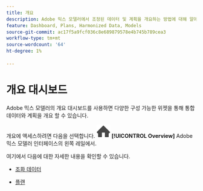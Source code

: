 ```yaml
---
title: 개요
description: Adobe 믹스 모델러에서 조정된 데이터 및 계획을 개요하는 방법에 대해 알아봅니다.
feature: Dashboard, Plans, Harmonized Data, Models
source-git-commit: ac17f5a9fcf036c8e689879578e4b745b789cea3
workflow-type: tm+mt
source-wordcount: '64'
ht-degree: 1%

---
```



# 개요 대시보드


Adobe 믹스 모델러의 개요 대시보드를 사용하면 다양한 구성 가능한 위젯을 통해 통합 데이터와 계획을 개요 할 수 있습니다.

개요에 액세스하려면 다음을 선택합니다. ![홈](../assets/icons/Home.svg) **[!UICONTROL Overview]** Adobe 믹스 모델러 인터페이스의 왼쪽 레일에서.

여기에서 다음에 대한 자세한 내용을 확인할 수 있습니다.

* [조화 데이터](harmonized-data.md)

* [플랜](plans.md)

